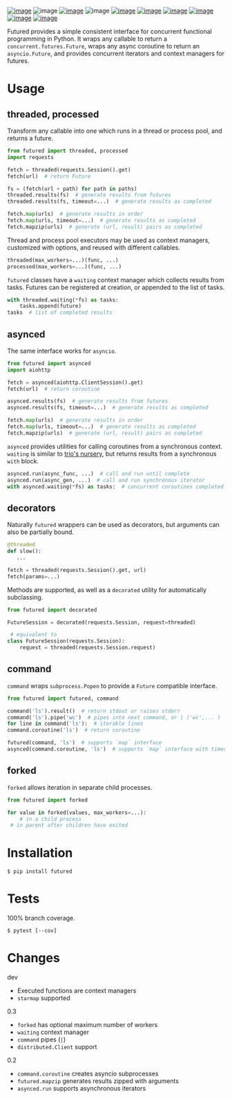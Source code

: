 [![image](https://img.shields.io/pypi/v/futured.svg)](https://pypi.org/project/futured/)
![image](https://img.shields.io/pypi/pyversions/futured.svg)
[![image](https://pepy.tech/badge/futured)](https://pepy.tech/project/futured)
![image](https://img.shields.io/pypi/status/futured.svg)
[![image](https://img.shields.io/travis/coady/futured.svg)](https://travis-ci.org/coady/futured)
[![image](https://img.shields.io/codecov/c/github/coady/futured.svg)](https://codecov.io/github/coady/futured)
[![image](https://readthedocs.org/projects/futured/badge)](https://futured.readthedocs.io)
[![image](https://requires.io/github/coady/futured/requirements.svg)](https://requires.io/github/coady/futured/requirements/)
[![image](https://api.codeclimate.com/v1/badges/bdc33b8af847fbbecfce/maintainability)](https://codeclimate.com/github/coady/futured/maintainability)
[![image](https://img.shields.io/badge/code%20style-black-000000.svg)](https://pypi.org/project/black/)

Futured provides a simple consistent interface for concurrent functional programming in Python.
It wraps any callable to return a `concurrent.futures.Future`,
wraps any async coroutine to return an `asyncio.Future`,
and provides concurrent iterators and context managers for futures.

# Usage
## threaded, processed
Transform any callable into one which runs in a thread or process pool, and returns a future.

```python
from futured import threaded, processed
import requests

fetch = threaded(requests.Session().get)
fetch(url)  # return Future

fs = (fetch(url + path) for path in paths)
threaded.results(fs)  # generate results from futures
threaded.results(fs, timeout=...)  # generate results as completed

fetch.map(urls)  # generate results in order
fetch.map(urls, timeout=...)  # generate results as completed
fetch.mapzip(urls)  # generate (url, result) pairs as completed
```

Thread and process pool executors may be used as context managers,
customized with options, and reused with different callables.

```python
threaded(max_workers=...)(func, ...)
processed(max_workers=...)(func, ...)
```

`futured` classes have a `waiting` context manager which collects results from tasks.
Futures can be registered at creation, or appended to the list of tasks.

```python
with threaded.waiting(*fs) as tasks:
    tasks.append(future)
tasks  # list of completed results
```

## asynced
The same interface works for `asyncio`.

```python
from futured import asynced
import aiohttp

fetch = asynced(aiohttp.ClientSession().get)
fetch(url)  # return coroutine

asynced.results(fs)  # generate results from futures
asynced.results(fs, timeout=...)  # generate results as completed

fetch.map(urls)  # generate results in order
fetch.map(urls, timeout=...)  # generate results as completed
fetch.mapzip(urls)  # generate (url, result) pairs as completed
```

`asynced` provides utilities for calling coroutines from a synchronous context.
`waiting` is similar to [trio's nursery](https://trio.readthedocs.io/en/latest/reference-core.html#nurseries-and-spawning),
but returns results from a synchronous `with` block.

```python
asynced.run(async_func, ...)  # call and run until complete
asynced.run(async_gen, ...)  # call and run synchronous iterator
with asynced.waiting(*fs) as tasks:  # concurrent coroutines completed in a block
```

## decorators
Naturally `futured` wrappers can be used as decorators, but arguments can also be partially bound.

```python
@threaded
def slow():
   ...

fetch = threaded(requests.Session().get, url)
fetch(params=...)
```

Methods are supported, as well as a `decorated` utility for automatically subclassing.

```python
from futured import decorated

FutureSession = decorated(requests.Session, request=threaded)

 # equivalent to
class FutureSession(requests.Session):
    request = threaded(requests.Session.request)
```

## command
`command` wraps `subprocess.Popen` to provide a `Future` compatible interface.

```python
from futured import futured, command

command('ls').result()  # return stdout or raises stderr
command('ls').pipe('wc')  # pipes into next command, or | ('wc',... )
for line in command('ls'):  # iterable lines
command.coroutine('ls')  # return coroutine

futured(command, 'ls')  # supports `map` interface
asynced(command.coroutine, 'ls')  # supports `map` interface with timeout
```

## forked
`forked` allows iteration in separate child processes.

```python
from futured import forked

for value in forked(values, max_workers=...):
    # in a child process
 # in parent after children have exited
```

# Installation

    $ pip install futured

# Tests
100% branch coverage.

    $ pytest [--cov]

# Changes
dev
* Executed functions are context managers
* `starmap` supported

0.3
* `forked` has optional maximum number of workers
* `waiting` context manager
* `command` pipes (`|`)
* `distributed.Client` support

0.2
* `command.coroutine` creates asyncio subprocesses
* `futured.mapzip` generates results zipped with arguments
* `asynced.run` supports asynchronous iterators
